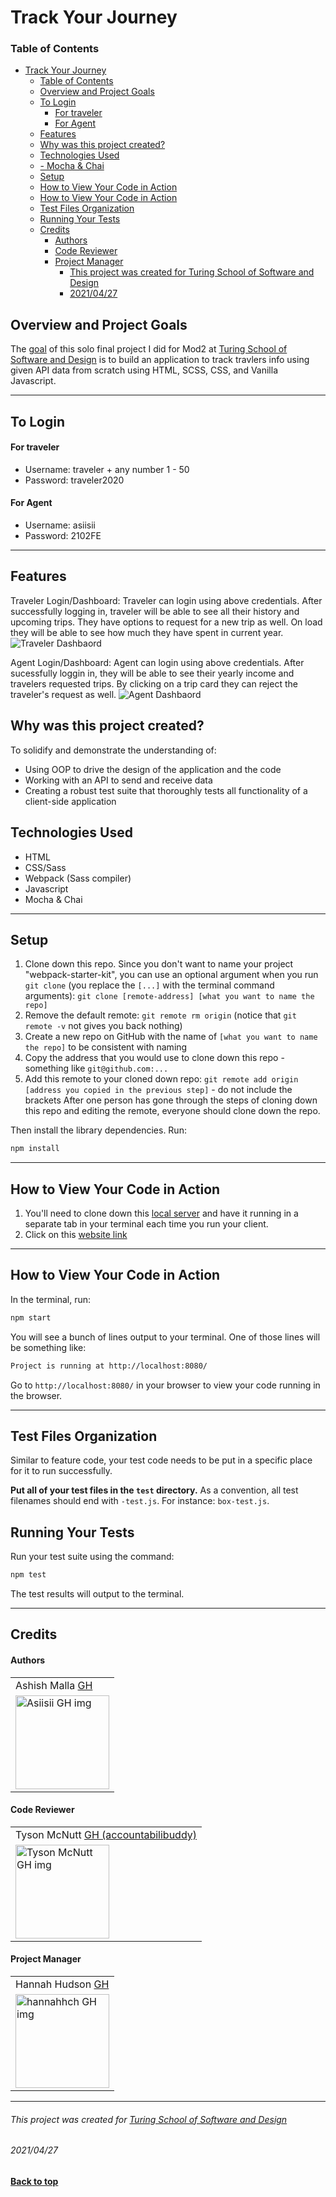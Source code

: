 # Track Your Journey

### Table of Contents
- [Track Your Journey](#track-your-journey)
    - [Table of Contents](#table-of-contents)
  - [Overview and Project Goals](#overview-and-project-goals)
  - [To Login](#to-login)
      - [For traveler](#for-traveler)
      - [For Agent](#for-agent)
  - [Features](#features)
  - [Why was this project created?](#why-was-this-project-created)
  - [Technologies Used](#technologies-used)
  - [- Mocha & Chai](#--mocha--chai)
  - [Setup](#setup)
  - [How to View Your Code in Action](#how-to-view-your-code-in-action)
  - [How to View Your Code in Action](#how-to-view-your-code-in-action-1)
  - [Test Files Organization](#test-files-organization)
  - [Running Your Tests](#running-your-tests)
  - [Credits](#credits)
      - [Authors](#authors)
      - [Code Reviewer](#code-reviewer)
      - [Project Manager](#project-manager)
          - [This project was created for Turing School of Software and Design](#this-project-was-created-for-turing-school-of-software-and-design)
          - [2021/04/27](#20210427)
  
## Overview and Project Goals
The [goal](https://frontend.turing.io/projects/module-1/tic-tac-toe-solo.html) of this solo final project I did for Mod2 at [Turing School of Software and Design](https://turing.io/) is to build an application to track travlers info using given API data from scratch using HTML, SCSS, CSS, and Vanilla Javascript.

---

## To Login
#### For traveler
- Username: traveler + any number 1 - 50
- Password: traveler2020

#### For Agent
- Username: asiisii
- Password: 2102FE

---
## Features 
Traveler Login/Dashboard: 
Traveler can login using above credentials. After successfully logging in, traveler will be able to see all their history and upcoming trips. They have options to request for a new trip as well. On load they will be able to see how much they have spent in current year. 
![Traveler Dashbaord](./src/images/traveler.gif)

Agent Login/Dashboard:
Agent can login using above credentials. After sucessfully loggin in, they will be able to see their yearly income and travelers requested trips. By clicking on a trip card they can reject the traveler's request as well. 
![Agent Dashbaord](./src/images/agent.gif)



## Why was this project created?
To solidify and demonstrate the understanding of:
- Using OOP to drive the design of the application and the code
- Working with an API to send and receive data
- Creating a robust test suite that thoroughly tests all functionality of a client-side application

## Technologies Used
- HTML
- CSS/Sass 
- Webpack (Sass compiler)
- Javascript
- Mocha & Chai
---

## Setup
1. Clone down this repo. Since you don't want to name your project "webpack-starter-kit", you can use an optional argument when you run `git clone` (you replace the `[...]` with the terminal command arguments): `git clone [remote-address] [what you want to name the repo]`
2. Remove the default remote: `git remote rm origin` (notice that `git remote -v` not gives you back nothing)
3. Create a new repo on GitHub with the name of `[what you want to name the repo]` to be consistent with naming
4. Copy the address that you would use to clone down this repo - something like `git@github.com:...`
5. Add this remote to your cloned down repo: `git remote add origin [address you copied in the previous step]` - do not include the brackets
After one person has gone through the steps of cloning down this repo and editing the remote, everyone should clone down the repo. 

Then install the library dependencies. Run:

```bash
npm install
```
---

## How to View Your Code in Action
1. You'll need to clone down this [local server](https://github.com/turingschool-examples/travel-tracker-api) and have it running in a separate tab in your terminal each time you run your client.
2. Click on this [website link](https://asiisii.github.io/Track-Your-Journey/)

---

## How to View Your Code in Action

In the terminal, run:

```bash
npm start
```

You will see a bunch of lines output to your terminal. One of those lines will be something like:

```bash
Project is running at http://localhost:8080/
```

Go to `http://localhost:8080/` in your browser to view your code running in the browser.

---

## Test Files Organization

Similar to feature code, your test code needs to be put in a specific place for it to run successfully.

**Put all of your test files in the `test` directory.** As a convention, all test filenames should end with `-test.js`. For instance: `box-test.js`.

## Running Your Tests

Run your test suite using the command:

```bash
npm test
```

The test results will output to the terminal.

---
## Credits
#### Authors
<table>
    <tr>
        <td> Ashish Malla <a href="https://github.com/asiisii">GH</td>
    </tr>
    </tr>
    <td><img src="https://avatars.githubusercontent.com/u/36644181?s=400&u=bac07fd62de7d01a09ce8f27f88590d5caa202df&v=4" alt="Asiisii GH img"
 width="150" height="auto" /></td>
    </tr>
</table>

#### Code Reviewer
<table>
    <tr>
      <td> Tyson McNutt <a href="https://github.com/tysnj">GH (accountabilibuddy)</td>
    </tr>
    </tr>
 <td><img src="https://avatars.githubusercontent.com/u/65634894?v=4" alt="Tyson McNutt GH img"
 width="150" height="auto" /></td>
</tr>
</table>

#### Project Manager
<table>
    <tr>
         <td> Hannah Hudson <a href="https://github.com/hannahhch">GH</td>
    </tr>
    </tr>
    <td><img src="https://avatars.githubusercontent.com/u/26528259?s=400&u=fa83afc7263cd5ba9b3a9f07e8ae78543c359063&v=4" alt="hannahhch GH img"
 width="150" height="auto" /></td>
</tr>
</table>


**************************************************************************
###### This project was created for [Turing School of Software and Design](https://turing.io/)
###### 2021/04/27
**[Back to top](#table-of-contents)**
